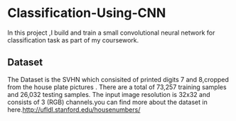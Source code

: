# Classification-Using-CNN
 In this project ,I build and train a small convolutional neural network for classification task as part of my coursework.
 ## Dataset
 The Dataset is the SVHN which consisited of printed digits 7 and 8,cropped from the house plate pictures . There are a total of 73,257 training samples and 26,032 testing samples. The input image resolution is 32x32 and consists of 3 (RGB) channels.you can find more about the dataset in here.http://ufldl.stanford.edu/housenumbers/
 
